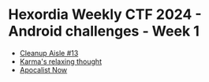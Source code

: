# Hexordia Weekly CTF 2024 - Android challenges - Week 1

- [Cleanup Aisle #13](Cleanup-Aisle-13)
- [Karma's relaxing thought](Karmas-relaxing-thought)
- [Apocalist Now](Apocalist-Now)